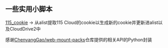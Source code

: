 ## 一些实用小脚本

[115_cookie](https://github.com/tanlidoushen/CloudDriveAlistEmbyScripts/tree/main/115_cookie) -> 从alist提取115 Cloud的cookie以生成新的cookie并更新进alist以及CloudDrive2中










感谢[ChenyangGao/web-mount-packs](https://github.com/ChenyangGao/web-mount-packs)仓库提供的相关API的Python封装
